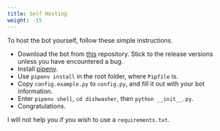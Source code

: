 ```yaml
---
title: Self Hosting
weight: -15
---
```


To host the bot yourself, follow these simple instructions.

<!--more-->

- Download the bot from [this](https://github.com/vrnavi/dishwasher) repository. Stick to the release versions unless you have encountered a bug.
- Install [pipenv](https://pipenv.pypa.io/en/latest/).
- Use `pipenv install` in the root folder, where `Pipfile` is.
- Copy `config.example.py` to `config.py`, and fill it out with your bot information.
- Enter `pipenv shell`, `cd dishwasher`, then `python __init__.py`.
- Congratulations.

I will not help you if you wish to use a `requirements.txt`.

